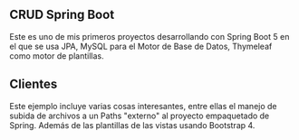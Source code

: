 ## CRUD Spring Boot
Este es uno de mis primeros proyectos desarrollando con Spring Boot 5 en el que se usa JPA, MySQL para el Motor de Base de Datos, Thymeleaf como motor de plantillas.

## Clientes
Este ejemplo incluye varias cosas interesantes, entre ellas el manejo de subida de archivos a un Paths "externo" al proyecto empaquetado de Spring. Además de las plantillas de las vistas usando Bootstrap 4.

